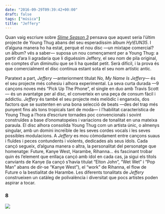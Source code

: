 ```yaml
---
date: "2016-09-29T09:39:42+00:00"
draft: false
tags: ["música"]
title: "Jeffery"
---
```

Quan vaig escriure sobre [*Slime Season 3*](http://enricllonch.com/post/142400348979/slime-season-3) pensava que aquest seria l’últim projecte de Young Thug abans del seu esperadíssim àlbum *Hy!£UN35*. I d’alguna manera ho ha estat, perquè el nou disc —un mixtape comercial? un àlbum? vés a saber— suposa un nou començament per a Young Thug: a partir d’ara li agradaria que li diguéssim Jeffery, el seu nom de pila original, en comptes d’un diminutiu que se li ha quedat petit. Serà difícil, i la prova és que comercialment el disc continua estant sota el seu nom artístic antic. <!-- more -->Paratext a part, *Jeffery* —anteriorment titulat *No, My Name Is Jeffery*— és el seu projecte més cohesiu i alhora experimental. La seva curta durada —9 cançons noves més “Pick Up The Phone”, el single en duo amb Travis Scott— és un avantatge per al disc, el converteix en una peça de consum fàcil i addictiu. *Jeffery* és també el seu projecte més melòdic i enganxós, dos factors que se sustenten en una bona selecció de beats —des del trap més punyent fins als tons tropicals tant de moda— i l’habilitat característica de Young Thug a l’hora d’escriure tornades poc convencionals i sovint construïdes a base d’onomatopeies i variacions de tonalitat en una mateixa paraula. El disc alhora consolida Young Thug com un artista únic, o almenys singular, amb un domini increïble de les seves cordes vocals i les seves possibles modulacions. A *Jeffery* es mou còmodament entre cançons suaus i fluïdes i peces contundents i violents, dedicades als seus ídols. Cada cançó segueix, d’alguna manera o altra, la personalitat del personatge que homenatge: Future, Kanye West, Harambe, Rihanna… és fascinant trobar quin és l’element que enllaça cançó amb ídol en cada cas, ja sigui els títols canviants de Kanye (la cançó s’havia titulat “Elton John”, “Wet Wet” i “Pop Man” abans de dir-se “Kanye West”), el “work” de Rihanna, el flow de Future o la bestialitat de Harambe. Les diferents tonalitats de *Jeffery* construeixen un catàleg de polivalència i diversitat que pocs artistes poden aspirar a tocar.### 8<img id="splashFade" src="https://67.media.tumblr.com/9d1c0ade9b738b2a23ff3518fb5a899b/tumblr_oebxsuKk4V1u00ofno1_1280.png">